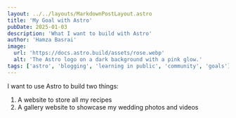 ```yaml
---
layout: ../../layouts/MarkdownPostLayout.astro
title: 'My Goal with Astro'
pubDate: 2025-01-03
description: 'What I want to build with Astro'
author: 'Hamza Basrai'
image:
  url: 'https://docs.astro.build/assets/rose.webp'
  alt: 'The Astro logo on a dark background with a pink glow.'
tags: ['astro', 'blogging', 'learning in public', 'community', 'goals']
---
```


I want to use Astro to build two things:

1. A website to store all my recipes
2. A gallery website to showcase my wedding photos and videos
